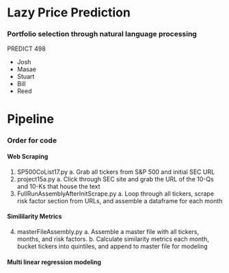 # Lazy Price Prediction
### Portfolio selection through natural language processing

PREDICT 498

* Josh 
* Masae
* Stuart
* Bill
* Reed


# Pipeline

### Order for code

#### Web Scraping
1. SP500CoList17.py
a. Grab all tickers from S&P 500 and initial SEC URL
2. project15a.py
a. Click through SEC site and grab the URL of the 10-Qs and 10-Ks that house the text
3. FullRunAssemblyAfterInitScrape.py
a. Loop through all tickers, scrape risk factor section from URLs, and assemble a dataframe for each month

#### Simililarity Metrics
4. masterFileAssembly.py
a. Assemble a master file with all tickers, months, and risk factors.
b. Calculate similarity metrics each month, bucket tickers into quintiles, and append to master file for modeling

#### Multi linear regression modeling

